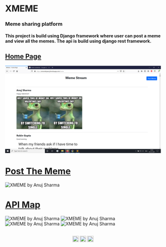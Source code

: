 <h1>XMEME</h1>
<h3 align="left">Meme sharing platform</h3>
<h4>This project is build using Django framework where user can post a meme and view all the memes. The api is build using django rest framework.</h4>

<h2><a href='https://xmemebyanuj.herokuapp.com/home'>Home Page</a></h2>
<img alt="XMEME by Anuj Sharma" src="./media/ss (1).png"/>
<br/>

<h1><a href='https://xmemebyanuj.herokuapp.com/'>Post The Meme</a></h1>
<img alt="XMEME by Anuj Sharma" src="https://gitlab.crio.do/COHORT_ME_BUILDOUT_XMEME_ENROLL_1612436694845/anujsharma6299-me_buildout_xmeme/-/raw/master/media/ss%20(6).png"/>
<br/>

<h1><a href='https://apixmeme.herokuapp.com/memes/'>API Map</a></h1>
<p float="left">
<img alt="XMEME by Anuj Sharma" src="https://gitlab.crio.do/COHORT_ME_BUILDOUT_XMEME_ENROLL_1612436694845/anujsharma6299-me_buildout_xmeme/-/raw/master/media/ss%20(2).png"/>
<img alt="XMEME by Anuj Sharma" src="https://gitlab.crio.do/COHORT_ME_BUILDOUT_XMEME_ENROLL_1612436694845/anujsharma6299-me_buildout_xmeme/-/raw/master/media/ss%20(3).png"/>
<img alt="XMEME by Anuj Sharma" src="https://gitlab.crio.do/COHORT_ME_BUILDOUT_XMEME_ENROLL_1612436694845/anujsharma6299-me_buildout_xmeme/-/raw/master/media/ss%20(4).png"/>
<img alt="XMEME by Anuj Sharma" src="https://gitlab.crio.do/COHORT_ME_BUILDOUT_XMEME_ENROLL_1612436694845/anujsharma6299-me_buildout_xmeme/-/raw/master/media/ss%20(5).png"/>
<br/>


<br/>
<p align="center">
<a href="https://www.linkedin.com/in/anuj6299/" target="blank"><img align="center" src="https://cdn.jsdelivr.net/npm/simple-icons@3.0.1/icons/linkedin.svg" alt="" height="20" width="20" /></a>
<a href="https://www.facebook.com/anuj6299" target="blank"><img align="center" src="https://cdn.jsdelivr.net/npm/simple-icons@3.0.1/icons/facebook.svg" alt="" height="20" width="20" /></a>
<a href="https://www.instagram.com/_anujs/" target="blank"><img align="center" src="https://cdn.jsdelivr.net/npm/simple-icons@3.0.1/icons/instagram.svg" alt="" height="20" width="20" /></a>
</p>
